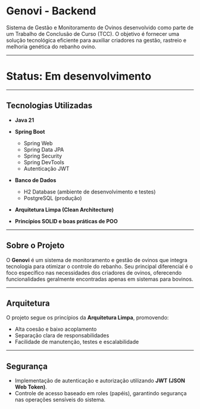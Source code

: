# Genovi - Backend

Sistema de Gestão e Monitoramento de Ovinos desenvolvido como parte de um Trabalho de Conclusão de Curso (TCC). O objetivo é fornecer uma solução tecnológica eficiente para auxiliar criadores na gestão, rastreio e melhoria genética do rebanho ovino.

---
# Status: Em desenvolvimento 
---

## Tecnologias Utilizadas

- **Java 21**
- **Spring Boot**
  - Spring Web
  - Spring Data JPA
  - Spring Security
  - Spring DevTools
  - Autenticação JWT
    
- **Banco de Dados**
  - H2 Database (ambiente de desenvolvimento e testes)
  - PostgreSQL (produção)
- **Arquitetura Limpa (Clean Architecture)**
- **Princípios SOLID e boas práticas de POO**

---

## Sobre o Projeto

O **Genovi** é um sistema de monitoramento e gestão de ovinos que integra tecnologia para otimizar o controle do rebanho. Seu principal diferencial é o foco específico nas necessidades dos criadores de ovinos, oferecendo funcionalidades geralmente encontradas apenas em sistemas para bovinos.

---

## Arquitetura

O projeto segue os princípios da **Arquitetura Limpa**, promovendo:

- Alta coesão e baixo acoplamento
- Separação clara de responsabilidades
- Facilidade de manutenção, testes e escalabilidade

---

## Segurança

- Implementação de autenticação e autorização utilizando **JWT (JSON Web Token)**.
- Controle de acesso baseado em roles (papéis), garantindo segurança nas operações sensíveis do sistema.
